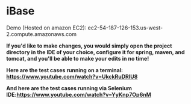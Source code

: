 iBase
=====

Demo (Hosted on amazon EC2): ec2-54-187-126-153.us-west-2.compute.amazonaws.com 

**If you'd like to make changes, you would simply open the project directory in the IDE of your choice, configure it for spring, maven, and tomcat, and you'll be able to make your edits in no time!**

**Here are the test cases running on a terminal: https://www.youtube.com/watch?v=UkckRuDRIU8**

**And here are the test cases running via Selenium IDE:https://www.youtube.com/watch?v=YyKnp7Op6nM**
